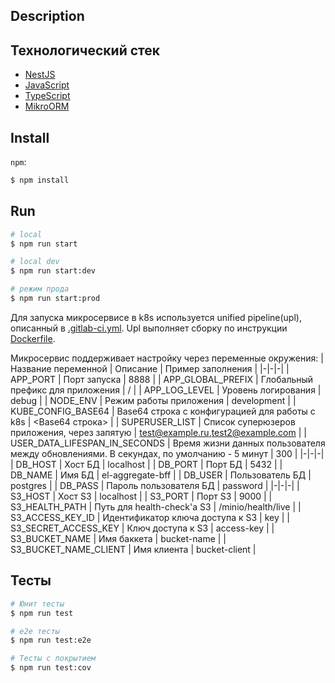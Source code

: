 ## Description

## Технологический стек
- [NestJS](https://docs.nestjs.com/)
- [JavaScript](https://developer.mozilla.org/ru/docs/Web/JavaScript)
- [TypeScript](https://www.typescriptlang.org/)
- [MikroORM](https://mikro-orm.io/)

## Install
`npm`:
```bash
$ npm install
```

## Run

```bash
# local
$ npm run start

# local dev
$ npm run start:dev

# режим прода
$ npm run start:prod
```

Для запуска микросервисе в k8s используется unified pipeline(upl), описанный в [.gitlab-ci.yml](.gitlab-ci.yml). Upl выполняет сборку по инструкции [Dockerfile](Dockerfile).

Микросервис поддерживает настройку через переменные окружения:
| Название переменной | Описание | Пример заполнения |
|-|-|-|
| APP_PORT | Порт запуска | 8888 |
| APP_GLOBAL_PREFIX | Глобальный префикс для приложения | / |
| APP_LOG_LEVEL | Уровень логирования | debug |
| NODE_ENV | Режим работы приложения | development |
| KUBE_CONFIG_BASE64 | Base64 строка с конфигурацией для работы с k8s | <Base64 строка> |
| SUPERUSER_LIST | Список суперюзеров приложения, через запятую | test@example.ru,test2@example.com |
| USER_DATA_LIFESPAN_IN_SECONDS | Время жизни данных пользователя между обновлениями. В секундах, по умолчанию - 5 минут | 300 |
|-|-|-|
| DB_HOST | Хост БД | localhost |
| DB_PORT | Порт БД | 5432 |
| DB_NAME | Имя БД | el-aggregate-bff |
| DB_USER | Пользователь БД | postgres |
| DB_PASS | Пароль пользователя БД | password |
|-|-|-|
| S3_HOST | Хост S3 | localhost |
| S3_PORT | Порт S3 | 9000 |
| S3_HEALTH_PATH | Путь для health-check'а S3 | /minio/health/live |
| S3_ACCESS_KEY_ID | Идентификатор ключа доступа к S3 | key |
| S3_SECRET_ACCESS_KEY | Ключ доступа к S3 | access-key |
| S3_BUCKET_NAME | Имя баккета | bucket-name |
| S3_BUCKET_NAME_CLIENT | Имя клиента | bucket-client |


## Тесты

```bash
# Юнит тесты
$ npm run test

# e2e тесты
$ npm run test:e2e

# Тесты с покрытием
$ npm run test:cov
```
